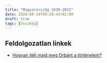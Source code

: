 ```yaml
---
title: "Magyarország 2010-2022"
date: 2020-08-14T00:20:43+02:00
draft: true
tags: [összkép]
---
```


## Feldolgozatlan linkek

- [Hogyan ítéli majd meg Orbánt a történelem?](https://index.hu/belfold/2018/valasztas/2018/04/06/hogyan_iteli_majd_meg_orbant_a_tortenelem/)
